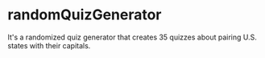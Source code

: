 # randomQuizGenerator
It's a randomized quiz generator that creates 35 quizzes about pairing U.S. states with their capitals.
